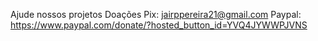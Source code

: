 Ajude nossos projetos
Doações
Pix: jairppereira21@gmail.com
Paypal: https://www.paypal.com/donate/?hosted_button_id=YVQ4JYWWPJVNS
